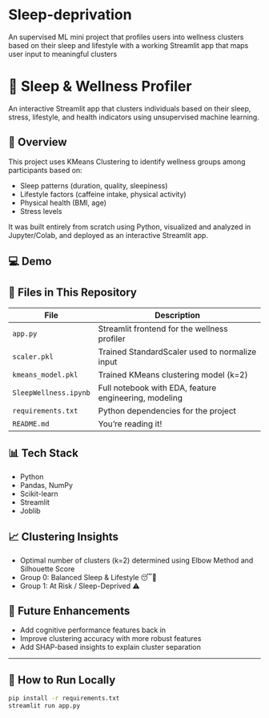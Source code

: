 # Sleep-deprivation
An supervised ML mini project that profiles users into wellness clusters based on their sleep and lifestyle with a working Streamlit app that maps user input to meaningful clusters 


# 🧠 Sleep & Wellness Profiler

An interactive Streamlit app that clusters individuals based on their sleep, stress, lifestyle, and health indicators using unsupervised machine learning.

## 🚀 Overview

This project uses KMeans Clustering to identify wellness groups among participants based on:
- Sleep patterns (duration, quality, sleepiness)
- Lifestyle factors (caffeine intake, physical activity)
- Physical health (BMI, age)
- Stress levels

It was built entirely from scratch using Python, visualized and analyzed in Jupyter/Colab, and deployed as an interactive Streamlit app.

## 💻 Demo


## 📂 Files in This Repository

| File                | Description                                      |
|---------------------|--------------------------------------------------|
| `app.py`            | Streamlit frontend for the wellness profiler     |
| `scaler.pkl`        | Trained StandardScaler used to normalize input   |
| `kmeans_model.pkl`  | Trained KMeans clustering model (k=2)            |
| `SleepWellness.ipynb` | Full notebook with EDA, feature engineering, modeling |
| `requirements.txt`  | Python dependencies for the project              |
| `README.md`         | You’re reading it!                               |

## 📊 Tech Stack

- Python
- Pandas, NumPy
- Scikit-learn
- Streamlit
- Joblib

## 📈 Clustering Insights

- Optimal number of clusters (k=2) determined using Elbow Method and Silhouette Score
- Group 0: Balanced Sleep & Lifestyle 😴💪
- Group 1: At Risk / Sleep-Deprived ⚠️

## 🧠 Future Enhancements

- Add cognitive performance features back in
- Improve clustering accuracy with more robust features
- Add SHAP-based insights to explain cluster separation

---

## 🔧 How to Run Locally

```bash
pip install -r requirements.txt
streamlit run app.py
